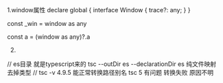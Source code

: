 1.window属性
declare global {
  interface Window {
    trace?: any;
  }
} 


const _win = window as any 

const a = (window as any)?.a

2.
// es目录 就是typescript来的 tsc --outDir es --declarationDir es  纯文件映射 去掉类型
// tsc -v 4.9.5 能正常转换路径别名  tsc 5 有问题 转换失败 原因不明
